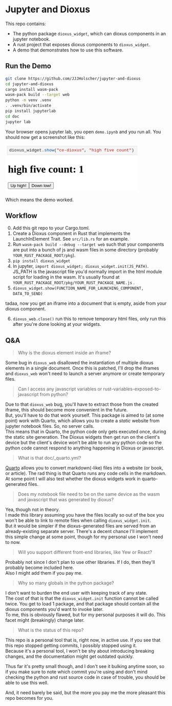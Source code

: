 # Jupyter and Dioxus

This repo contains:

- The python package `dioxus_widget`, which can dioxus components in an jupyter notebook.
- A rust project that exposes dioxus components to `dioxus_widget`.
- A demo that demonstrates how to use this software.

## Run the Demo

```sh
git clone https://github.com/JJJHolscher/jupyter-and-dioxus
cd jupyter-and-dioxus
cargo install wasm-pack
wasm-pack build --target web
python -m venv .venv
. .venv/bin/activate
pip install jupyterlab
cd doc
jupyter lab
```

Your browser opens jupyter lab, you open `demo.ipynb` and you run all.
You should now get a screenshot like this:

![screenshot of the widget showing in the output of a code cell](fig/widget-screenshot.png)

Which means the demo worked.

## Workflow

0. Add this git repo to your Cargo.toml.
1. Create a Dioxus component in Rust that implements the LaunchInElement Trait. See `src/lib.rs` for an example.
2. Run `wasm-pack build --debug --target web` such that your components are put into a bunch of js and wasm files in some directory (probably `YOUR_RUST_PACKAGE_ROOT/pkg`).
3. `pip install dioxus_widget` 
4. In jupyter, `import dioxus_widget; dioxus_widget.init(JS_PATH)`. JS_PATH is the javascript file you'd normally import in the html module script for loading in the wasm. It's usually found at `YOUR_RUST_PACKAGE_ROOT/pkg/YOUR_RUST_PACKAGE_NAME.js` .
5. `dioxus_widget.show(FUNCTION_NAME_FOR_LAUNCHING_COMPONENT, DATA_TO_SEND)`

tadaa, now you get an iframe into a document that is empty, aside from your dioxus component.

6. `dioxus_web.close()` run this to remove temporary html files, only run this after you're done looking at your widgets.


## Q&A

> Why is the dioxus element inside an iframe?

Some bug in `dioxus_web` disallowed the instantiation of multiple dioxus elements in a single document. Once this is patched, I'll drop the iframes and `dioxus_web` won't need to launch a server anymore or create temporary files.

> Can I access any javascript variables or rust-variables-exposed-to-javascript from python?

Due to that `dioxus_web` bug, you'll have to extract those from the created iframe, this should become more convenient in the future.  
But, you'll have to do that work yourself. This package is aimed to (at some point) work with Quarto, which allows you to create a _static_ website from jupyter notebook files. So, no server calls.  
This means that in Quarto, the python code only gets executed once, during the static site generation. The Dioxus widgets then get run on the client's device but the client's device won't be able to run any python code so the python code cannot respond to anything happening in Dioxus or javascript.  

> What is that doc/_quarto.yml?

[Quarto](quarto.org) allows you to convert markdown(-like) files into a website (or book, or article). The rad thing is that Quarto runs any code cells in the markdown.
At some point I will also test whether the dioxus widgets work in quarto-generated files.

> Does my notebook file need to be on the same device as the wasm and javascript that was generated by dioxus?

Yea, though not in theory.  
I made this library assuming you have the files locally so out of the box you won't be able to link to remote files when calling `dioxus_widget.init`.  
But it would be simpler if the dioxus-generated files are served from an already-existing separate server.
There's a decent chance I'll implement this simple change at some point, though for my personal use I won't need to now.

> Will you support different front-end libraries, like Yew or React?

Probably not since I don't plan to use other libraries. If I do, then they'll probably become included here.  
Also I might add them if you pay me.

> Why so many globals in the python package?

I don't want to burden the end user with keeping track of any state.  
The cost of that is that the `dioxus_widget.init` function cannot be called twice. You get to load 1 package, and that package should contain all the dioxus components you'd want to invoke later.  
To me, this is obviously flawed, but for my personal purposes it will do. This facet might (breakingly) change later.

> What is the status of this repo?

This repo is a personal tool that is, right now, in active use. If you see that this repo stopped getting commits, I possibly stopped using it.  
Because it's a personal tool, I won't be shy about introducing breaking changes, and the documentation might get outdated quickly.

Thus far it's pretty small though, and I don't see it bulking anytime soon, so if you make sure to note which commit you're using and don't mind checking the python and rust source code in case of trouble, you should be able to use this well.

And, it need barely be said, but the more you pay me the more pleasant this repo becomes for you.
